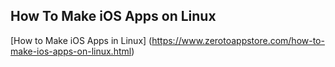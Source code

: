 ## How To Make iOS Apps on Linux

[How to Make iOS Apps in Linux] (https://www.zerotoappstore.com/how-to-make-ios-apps-on-linux.html)